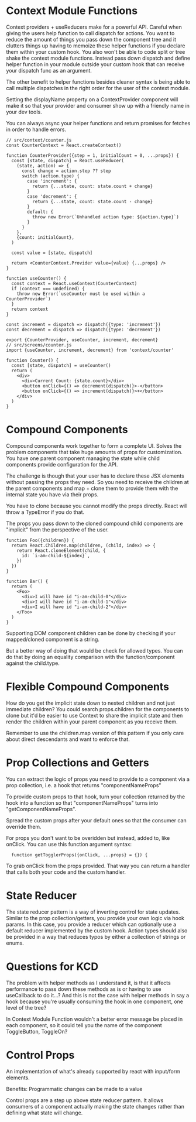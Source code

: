 # Context Module Functions

Context providers + useReducers make for a powerful API. Careful when giving the
users help function to call dispatch for actions. You want to reduce the amount
of things you pass down the component tree and it clutters things up having to
memoize these helper functions if you declare them within your custom hook. You
also won't be able to code split or tree shake the context module functions.
Instead pass down dispatch and define helper function in your module outside
your custom hook that can receive your dispatch func as an argument.

The other benefit to helper functions besides cleaner syntax is being able to
call multiple dispatches in the right order for the user of the context module.

Setting the displayName property on a ContextProvider component will make it so
that your provider and consumer show up with a friendly name in your dev tools.

You can always async your helper functions and return promises for fetches in
order to handle errors.

```
// src/context/counter.js
const CounterContext = React.createContext()

function CounterProvider({step = 1, initialCount = 0, ...props}) {
  const [state, dispatch] = React.useReducer(
    (state, action) => {
      const change = action.step ?? step
      switch (action.type) {
        case 'increment': {
          return {...state, count: state.count + change}
        }
        case 'decrement': {
          return {...state, count: state.count - change}
        }
        default: {
          throw new Error(`Unhandled action type: ${action.type}`)
        }
      }
    },
    {count: initialCount},
  )

  const value = [state, dispatch]

  return <CounterContext.Provider value={value} {...props} />
}

function useCounter() {
  const context = React.useContext(CounterContext)
  if (context === undefined) {
    throw new Error(`useCounter must be used within a CounterProvider`)
  }
  return context
}

const increment = dispatch => dispatch({type: 'increment'})
const decrement = dispatch => dispatch({type: 'decrement'})

export {CounterProvider, useCounter, increment, decrement}
// src/screens/counter.js
import {useCounter, increment, decrement} from 'context/counter'

function Counter() {
  const [state, dispatch] = useCounter()
  return (
    <div>
      <div>Current Count: {state.count}</div>
      <button onClick={() => decrement(dispatch)}>-</button>
      <button onClick={() => increment(dispatch)}>+</button>
    </div>
  )
}
```

# Compound Components

Compound components work together to form a complete UI. Solves the problem
components that take huge amounts of props for customization. You have one
parent component managing the state while child components provide configuration
for the API.

The challenge is though that your user has to declare these JSX elements without
passing the props they need. So you need to receive the children at the parent
components and map + clone them to provide them with the internal state you have
via their props.

You have to clone because you cannot modify the props directly. React will throw
a TypeError if you do that.

The props you pass down to the cloned compound child components are "implicit"
from the perspective of the user.

```
function Foo({children}) {
  return React.Children.map(children, (child, index) => {
    return React.cloneElement(child, {
      id: `i-am-child-${index}`,
    })
  })
}

function Bar() {
  return (
    <Foo>
      <div>I will have id "i-am-child-0"</div>
      <div>I will have id "i-am-child-1"</div>
      <div>I will have id "i-am-child-2"</div>
    </Foo>
  )
}
```

Supporting DOM component children can be done by checking if your mapped/cloned
component is a string.

But a better way of doing that would be check for allowed types. You can do that
by doing an equality comparison with the function/component against the
child.type.

# Flexible Compound Components

How do you get the implicit state down to nested children and not just immediate
children? You could search props.children for the components to clone but it'd
be easier to use Context to share the implicit state and then render the
children within your parent component as you receive them.

Remember to use the children.map version of this pattern if you only care about
direct descendants and want to enforce that.

# Prop Collections and Getters

You can extract the logic of props you need to provide to a component via a prop
collection, i.e. a hook that returns "componentNameProps"

To provide custom props to that hook, turn your collection returned by the hook
into a function so that "componentNameProps" turns into "getComponentNameProps".

Spread the custom props after your default ones so that the consumer can
override them.

For props you don't want to be overidden but instead, added to, like onClick.
You can use this function argument syntax:

```
  function getTogglerProps({onClick, ...props} = {}) {
```

To grab onClick from the props provided. That way you can return a handler that
calls both your code and the custom handler.

# State Reducer

The state reducer pattern is a way of inverting control for state updates.
Similar to the prop collection/getters, you provide your own logic via hook
params. In this case, you provide a reducer which can optionally use a default
reducer implemented by the custom hook. Action types should also be provided in
a way that reduces typos by either a collection of strings or enums.

# Questions for KCD

The problem with helper methods as I understand it, is that it affects
performance to pass down these methods as is or having to use useCallback to do
it...? And this is not the case with helper methods in say a hook because you're
usually consuming the hook in one component, one level of the tree?

In Context Module Function wouldn't a better error message be placed in each
component, so it could tell you the name of the component ToggleButton,
ToggleOn?

# Control Props

An implementation of what's already supported by react with input/form elements.

Benefits: Programmatic changes can be made to a value

Control props are a step up above state reducer pattern. It allows consumers of
a component actually making the state changes rather than defining what state
will change.
